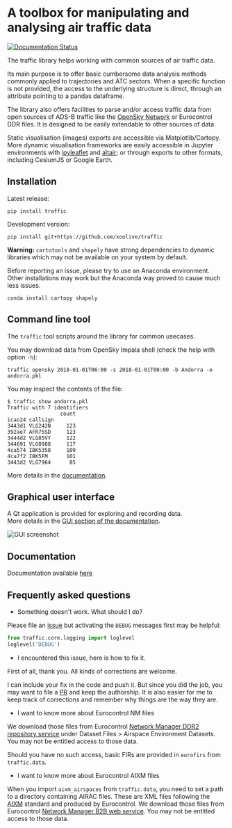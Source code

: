 # A toolbox for manipulating and analysing air traffic data

[![Documentation Status](https://readthedocs.org/projects/traffic-viz/badge/?version=latest)](https://traffic-viz.readthedocs.io/en/latest/?badge=latest)

The traffic library helps working with common sources of air traffic data.

Its main purpose is to offer basic cumbersome data analysis methods commonly
applied to trajectories and ATC sectors. When a specific function is not
provided, the access to the underlying structure is direct, through an attribute
pointing to a pandas dataframe.

The library also offers facilities to parse and/or access traffic data from open
sources of ADS-B traffic like the [OpenSky Network](https://opensky-network.org/)
or Eurocontrol DDR files. It is designed to be easily extendable to other
sources of data.

Static visualisation (images) exports are accessible via Matplotlib/Cartopy.
More dynamic visualisation frameworks are easily accessible in Jupyter
environments with [ipyleaflet](http://ipyleaflet.readthedocs.io/) and
[altair](http://altair-viz.github.io/); or through exports to other formats,
including CesiumJS or Google Earth.

## Installation

Latest release:

```
pip install traffic
```

Development version:

```
pip install git+https://github.com/xoolive/traffic
```

**Warning:** `cartotools` and `shapely` have strong dependencies to dynamic
libraries which may not be available on your system by default.

Before reporting an issue, please try to use an Anaconda environment. Other
installations may work but the Anaconda way proved to cause much less issues.

```
conda install cartopy shapely
```

## Command line tool

The `traffic` tool scripts around the library for common usecases.

You may download data from OpenSky Impala shell (check the help with option
`-h`):

```
traffic opensky 2018-01-01T06:00 -s 2018-01-01T08:00 -b Andorra -o andorra.pkl
```

You may inspect the contents of the file:

```
$ traffic show andorra.pkl
Traffic with 7 identifiers
                 count
icao24 callsign
3443d1 VLG242N     123
392ae7 AFR75SD     123
3444d2 VLG85VY     122
344691 VLG8988     117
4ca574 IBK5358     109
4ca7f2 IBK5FM      101
3443d2 VLG7964      85
```

More details in the [documentation](https://traffic-viz.readthedocs.io/).

## Graphical user interface

A Qt application is provided for exploring and recording data.  
More details in the [GUI section of the documentation](https://traffic-viz.readthedocs.io/en/latest/gui.html).

![GUI screenshot](https://raw.githubusercontent.com/xoolive/traffic/master/docs/_static/gui_start.png)

## Documentation

Documentation available [here](https://traffic-viz.readthedocs.io/)

## Frequently asked questions

- Something doesn't work. What should I do?

Please file an [issue](https://github.com/xoolive/traffic/issues/new) but
activating the `DEBUG` messages first may be helpful:

```python
from traffic.core.logging import loglevel
loglevel('DEBUG')
```

- I encountered this issue, here is how to fix it.

First of all, thank you. All kinds of corrections are welcome.

I can include your fix in the code and push it. But since you did the job, you
may want to file a [PR](https://yangsu.github.io/pull-request-tutorial/) and
keep the authorship. It is also easier for me to keep track of corrections and
remember why things are the way they are.

- I want to know more about Eurocontrol NM files

 We download those files from Eurocontrol [Network Manager DDR2 repository
 service](https://www.eurocontrol.int/articles/ddr2-web-portal) under Dataset
 Files > Airspace Environment Datasets. You may not be entitled access to those
 data.

Should you have no such access, basic FIRs are provided in `eurofirs` from
`traffic.data`.

- I want to know more about Eurocontrol AIXM files

When you import `aixm_airspaces` from `traffic.data`, you need to set a path to
a directory containing AIRAC files. These are XML files following the
[AIXM](http://aixm.aero/) standard and produced by Eurocontrol. We download
those files from  Eurocontrol [Network Manager B2B web
service](https://eurocontrol.int/service/network-manager-business-business-b2b-web-services).
You may not be entitled access to those data.
